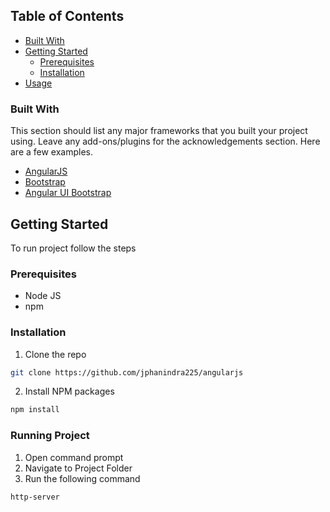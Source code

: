 <!--
*** Thanks for checking out this README Template. If you have a suggestion that would
*** make this better, please fork the repo and create a pull request or simply open
*** an issue with the tag "enhancement".
*** Thanks again! Now go create something AMAZING! :D
-->





<!-- PROJECT SHIELDS -->
<!--
*** I'm using markdown "reference style" links for readability.
*** Reference links are enclosed in brackets [ ] instead of parentheses ( ).
*** See the bottom of this document for the declaration of the reference variables
*** for contributors-url, forks-url, etc. This is an optional, concise syntax you may use.
*** https://www.markdownguide.org/basic-syntax/#reference-style-links
-->

<!-- TABLE OF CONTENTS -->
## Table of Contents

* [Built With](#built-with)
* [Getting Started](#getting-started)
  * [Prerequisites](#prerequisites)
  * [Installation](#installation)
* [Usage](#usage)


### Built With
This section should list any major frameworks that you built your project using. Leave any add-ons/plugins for the acknowledgements section. Here are a few examples.
* [AngularJS](https://angularjs.org/)
* [Bootstrap](https://getbootstrap.com)
* [Angular UI Bootstrap](https://angular-ui.github.io/bootstrap/)


<!-- GETTING STARTED -->
## Getting Started

To run project follow the steps

### Prerequisites
 * Node JS
 * npm 

### Installation

1. Clone the repo
```sh
git clone https://github.com/jphanindra225/angularjs
```
2. Install NPM packages
```sh
npm install
```

### Running Project

1. Open command prompt
2. Navigate to Project Folder
3. Run the following command
```sh
http-server
```